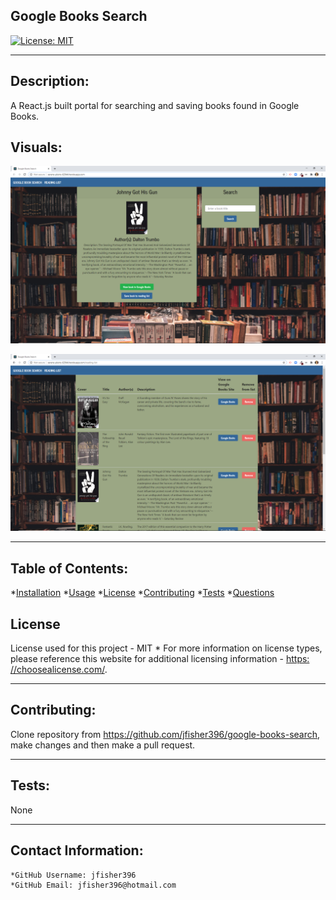  ## Google Books Search

  [![License: MIT](https://img.shields.io/badge/License-MIT-yellow.svg)](https://opensource.org/licenses/MIT)
  
---

  ## Description:

  A React.js built portal for searching and saving books found in Google Books.
  
  ## Visuals:
  
  ![GitHub Logo](/media/Screenshot%20(101).png)
  
  ![GitHub Logo](/media/Screenshot%20(102).png)

  ---

  ## Table of Contents:
  *[Installation](#Installation) 
  *[Usage](#Usage)
  *[License](#License)
  *[Contributing](#Contribution)
  *[Tests](#Tests) 
  *[Questions](#Contact-Information)


  ## License
  License used for this project - MIT
    * For more information on license types, please reference this website
  for additional licensing information - [https: //choosealicense.com/](https://choosealicense.com/).

---

  ## Contributing:

  Clone repository from https://github.com/jfisher396/google-books-search, make changes and then make a pull request.

---

  ## Tests:
  None

---

  ## Contact Information:
    *GitHub Username: jfisher396
    *GitHub Email: jfisher396@hotmail.com
  
